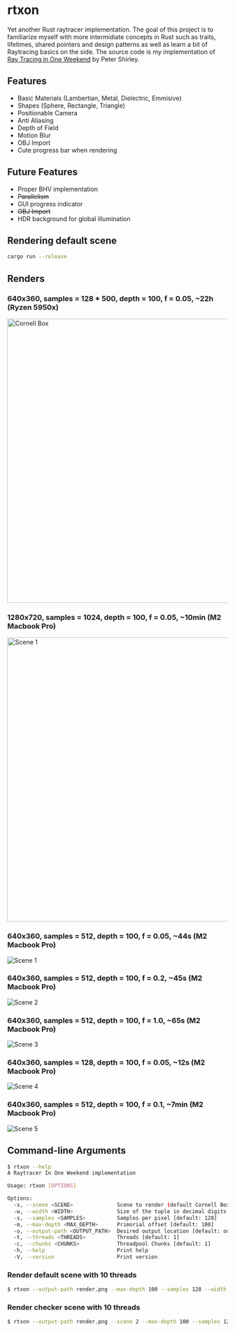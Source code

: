 # rtxon
Yet another Rust raytracer implementation. The goal of this project is to familiarize myself with more intermidiate concepts in Rust such as traits, lifetimes, shared pointers and design patterns as well as learn a bit of Raytracing basics on the side. The source code is my implementation of [Ray Tracing in One Weekend](https://raytracing.github.io/books/RayTracingInOneWeekend.html) by Peter Shirley.


## Features
- Basic Materials (Lambertian, Metal, Dielectric, Emmisive)
- Shapes (Sphere, Rectangle, Triangle)
- Positionable Camera
- Anti Aliasing
- Depth of Field
- Motion Blur
- OBJ Import
- Cute progress bar when rendering

## Future Features
- Proper BHV implementation
- ~~Parallelism~~
- GUI progress indicator
- ~~OBJ Import~~
- HDR background for global illumination

## Rendering default scene
```bash
cargo run --release
```

## Renders
### 640x360, samples = 128 * 500, depth = 100, f = 0.05, ~22h (Ryzen 5950x)
<img src="images/render7.png" alt="Cornell Box" width="650">

### 1280x720, samples = 1024, depth = 100, f = 0.05, ~10min (M2 Macbook Pro)
<img src="images/render6.png" alt="Scene 1" width="650">

### 640x360, samples = 512, depth = 100, f = 0.05, ~44s (M2 Macbook Pro)
![Scene 1](images/render1.png)

### 640x360, samples = 512, depth = 100, f = 0.2, ~45s (M2 Macbook Pro)
![Scene 2](images/render2.png)

### 640x360, samples = 512, depth = 100, f = 1.0, ~65s (M2 Macbook Pro)
![Scene 3](images/render3.png)

### 640x360, samples = 128, depth = 100, f = 0.05, ~12s (M2 Macbook Pro)
![Scene 4](images/render4.png)

### 640x360, samples = 512, depth = 100, f = 0.1, ~7min (M2 Macbook Pro)
![Scene 5](images/render5.png)


## Command-line Arguments

```bash
$ rtxon --help
A Raytracer In One Weekend implementation

Usage: rtxon [OPTIONS]

Options:
  -s, --scene <SCENE>              Scene to render (default Cornell Box) [default: 9]
  -w, --width <WIDTH>              Size of the tuple in decimal digits [default: 600]
  -s, --samples <SAMPLES>          Samples per pixel [default: 128]
  -m, --max-depth <MAX_DEPTH>      Primorial offset [default: 100]
  -o, --output-path <OUTPUT_PATH>  Desired output location [default: output.png]
  -t, --threads <THREADS>          Threads [default: 1]
  -c, --chunks <CHUNKS>            Threadpool Chunks [default: 1]
  -h, --help                       Print help
  -V, --version                    Print version
```

### Render default scene with 10 threads
```bash
$ rtxon --output-path render.png --max-depth 100 --samples 128 --width 600 --threads 10 --chunks 10
```

### Render checker scene with 10 threads
```bash
$ rtxon --output-path render.png --scene 2 --max-depth 100 --samples 128 --width 600 --threads 10 --chunks 10
```